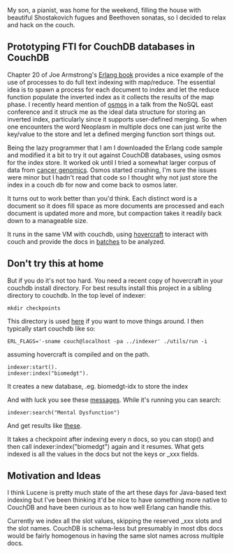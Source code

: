 My son, a pianist, was home for the weekend, filling the house with beautiful Shostakovich fugues and Beethoven sonatas, so I decided to relax and hack on the couch.

## Prototyping FTI for CouchDB databases in CouchDB

Chapter 20 of Joe Armstrong's <a href="http://www.pragprog.com/titles/jaerlang/programming-erlang">Erlang book</a> provides a nice example of the use of processes to do full text indexing with map/reduce. The essential idea is to spawn a process for each document to index and let the reduce function populate the inverted index as it collects the results of the map phase. I recently heard mention of <a href="http://dukesoferl.blogspot.com/2009/07/osmos.html">osmos</a> in a talk from the NoSQL east conference and it struck me as the ideal data structure for storing an inverted index, particularly since it supports user-defined merging. So when one encounters the word Neoplasm in multiple docs one can just write the key/value to the store and let a defined merging function sort things out.

Being the lazy programmer that I am I downloaded the Erlang code sample and modified it a bit to try it out against CouchDB databases, using osmos for the index store. It worked ok until I tried a somewhat larger corpus of data from <a href="http://bitdiddle.cloudant.com:5984/biomedgt/">cancer genomics</a>. Osmos started crashing, I'm sure the issues were minor but I hadn't read that code so I thought why not just store the index in a couch db for now and come back to osmos later. 

It turns out to work better than you'd think. Each distinct word is a document so it does fill space as more documents are processed and each document is updated more and more, but compaction takes it readily back down to a manageable size.

It runs in the same VM with couchdb, using <a href="http://github.com/jchris/hovercraft">hovercraft</a> to interact with couch and provide the docs in <a href="http://github.com/bdionne/indexer/blob/master/indexer_couchdb_crawler.erl">batches</a> to be analyzed.

## Don't try this at home

But if you do it's not too hard. You need a recent copy of hovercraft in your couchdb install directory. For best results install this project in a sibling directory to couchdb. In the top level of indexer:

    mkdir checkpoints

This directory is used <a href="http://github.com/bdionne/indexer/blob/master/indexer.erl#L18">here</a> if you want to move things around. I then typically start couchdb like so:

    ERL_FLAGS='-sname couch@localhost -pa ../indexer' ./utils/run -i

assuming hovercraft is compiled and on the path.

    indexer:start().
    indexer:index("biomedgt").

It creates a new database, .eg. biomedgt-idx to store the index
    

And with luck you see these <a href="http://gist.github.com/241278">messages</a>. While it's running you can search:

    indexer:search("Mental Dysfunction")

And get results like <a href="http://gist.github.com/241279">these</a>.

It takes a checkpoint after indexing every n docs, so you can stop() and then call indexer:index("biomedgt") again and it resumes. What gets indexed is all the values in the docs but not the keys or _xxx fields.

## Motivation and Ideas

I think Lucene is pretty much state of the art these days for Java-based text indexing but I've been thinking it'd be nice to have something more native to CouchDB and have been curious as to how well Erlang can handle this.

Currently we index all the slot values, skipping the reserved _xxx slots and the slot names. CouchDB is schema-less but presumably in most dbs docs would be fairly homogenous in having the same slot names across multiple docs.  







 
